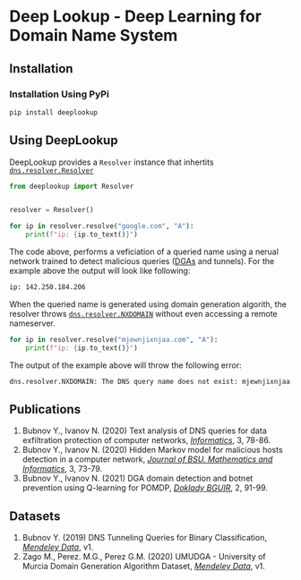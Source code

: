 # Deep Lookup - Deep Learning for Domain Name System

## Installation

### Installation Using PyPi

```sh
pip install deeplookup
```

## Using DeepLookup

DeepLookup provides a `Resolver` instance that inhertits [`dns.resolver.Resolver`](dns-resolver)
```py
from deeplookup import Resolver


resolver = Resolver()

for ip in resolver.resolve("google.com", "A"):
    print(f"ip: {ip.to_text()}")
```

The code above, performs a veficiation of a queried name using a nerual network trained
to detect malicious queries ([DGAs][dga-wiki] and tunnels). For the example above the
output will look like following:
```sh
ip: 142.250.184.206
```

When the queried name is generated using domain generation algorith, the resolver throws
[`dns.resolver.NXDOMAIN`](dns-nxdomain) without even accessing a remote nameserver.
```py
for ip in resolver.resolve("mjewnjixnjaa.com", "A"):
    print(f"ip: {ip.to_text()}")
```

The output of the example above will throw the following error:
```sh
dns.resolver.NXDOMAIN: The DNS query name does not exist: mjewnjixnjaa.com.
```

## Publications
1. Bubnov Y., Ivanov N. (2020) Text analysis of DNS queries for data exfiltration protection of computer networks, [_Informatics_][Informatics, 2020], 3, 78-86.
2. Bubnov Y., Ivanov N. (2020) Hidden Markov model for malicious hosts detection in a computer network, [_Journal of BSU. Mathematics and Informatics_][BSU, 2020], 3, 73-79.
3. Bubnov Y., Ivanov N. (2021) DGA domain detection and botnet prevention using Q-learning for POMDP, [_Doklady BGUIR_][BGUIR, 2021], 2, 91-99.

## Datasets
1. Bubnov Y. (2019) DNS Tunneling Queries for Binary Classification, [_Mendeley Data_][DTQBC, 2019], v1.
2. Zago M., Perez. M.G., Perez G.M. (2020) UMUDGA - University of Murcia Domain Generation Algorithm Dataset, [_Mendeley Data_][UMUDGA, 2020], v1.


[Informatics, 2020]: https://doi.org/10.37661/1816-0301-2020-17-3-78-86
[BSU, 2020]: https://doi.org/10.33581/2520-6508-2020-3-73-79
[BGUIR, 2021]: https://doi.org/10.35596/1729-7648-2021-19-2-91-99
[UMUDGA, 2020]: http://dx.doi.org/10.17632/y8ph45msv8.1
[DTQBC, 2019]: http://dx.doi.org/10.17632/mzn9hvdcxg.1

[dga-wiki]: https://en.wikipedia.org/wiki/Domain_generation_algorithm
[dns-resolver]: https://dnspython.readthedocs.io/en/latest/resolver-class.html
[dns-nxdomain]: https://dnspython.readthedocs.io/en/latest/exceptions.html#dns.resolver.NXDOMAIN
